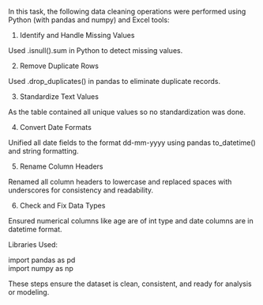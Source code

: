 In this task, the following data cleaning operations were performed using Python (with pandas and numpy) and Excel tools:

1. Identify and Handle Missing Values

Used .isnull().sum in Python to detect missing values.


2. Remove Duplicate Rows

Used .drop_duplicates() in pandas to eliminate duplicate records.


3. Standardize Text Values

As the table contained all unique values so no standardization was done.


4. Convert Date Formats

Unified all date fields to the format dd-mm-yyyy using pandas to_datetime() and string formatting.


5. Rename Column Headers

Renamed all column headers to lowercase and replaced spaces with underscores for consistency and readability.


6. Check and Fix Data Types

Ensured numerical columns like age are of int type and date columns are in datetime format.


 Libraries Used:

import pandas as pd  
import numpy as np

These steps ensure the dataset is clean, consistent, and ready for analysis or modeling.
